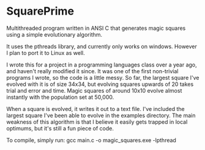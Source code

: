 SquarePrime
===========

Multithreaded program written in ANSI C that generates magic squares using a simple evolutionary algorithm.

It uses the pthreads library, and currently only works on windows. However I plan to port it to Linux as well.

I wrote this for a project in a programming languages class over a year ago, and haven't really modified it since. It was one of the first non-trivial programs I wrote, so the code is a little messy. So far, the largest square I've evolved with it is of size 34x34, but evolving squares upwards of 20 takes trial and error and time. Magic squares of around 10x10 evolve almost instantly with the population set at 50,000.

When a square is evolved, it writes it out to a text file. I've included the largest square I've been able to evolve in the examples directory. The main weakness of this algorithm is that I believe it easily gets trapped in local optimums, but it's still a fun piece of code. 

To compile, simply run:
  gcc main.c -o magic_squares.exe -lpthread
